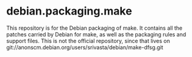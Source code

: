 debian.packaging.make
==================

This repository is for the Debian packaging of make. It contains all
the patches carried by Debian for make, as well as the packaging rules
and support files. This is not the official repository, since that
lives on git://anonscm.debian.org/users/srivasta/debian/make-dfsg.git
